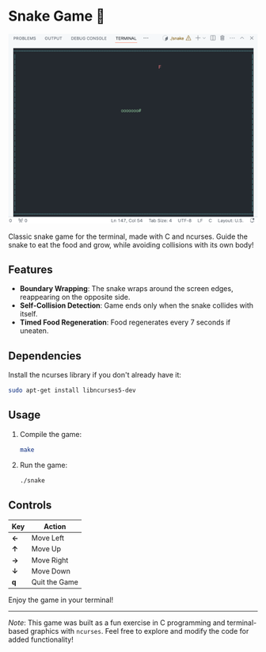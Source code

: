 # Snake Game 🐍

![Snake Game](./snake.png)

Classic snake game for the terminal, made with C and ncurses. Guide the snake to eat the food and grow, while avoiding collisions with its own body!

## Features
- **Boundary Wrapping**: The snake wraps around the screen edges, reappearing on the opposite side.
- **Self-Collision Detection**: Game ends only when the snake collides with itself.
- **Timed Food Regeneration**: Food regenerates every 7 seconds if uneaten.

## Dependencies
Install the ncurses library if you don't already have it:
```bash
sudo apt-get install libncurses5-dev
```

## Usage
1. Compile the game:
   ```bash
   make
   ```

2. Run the game:
   ```bash
   ./snake
   ```
   
## Controls
| Key             | Action               |
| --------------- | -------------------- |
| **←**           | Move Left            |
| **↑**           | Move Up              |
| **→**           | Move Right           |
| **↓**           | Move Down            |
| **q**           | Quit the Game        |


Enjoy the game in your terminal!

---

*Note*: This game was built as a fun exercise in C programming and terminal-based graphics with `ncurses`. Feel free to explore and modify the code for added functionality!

